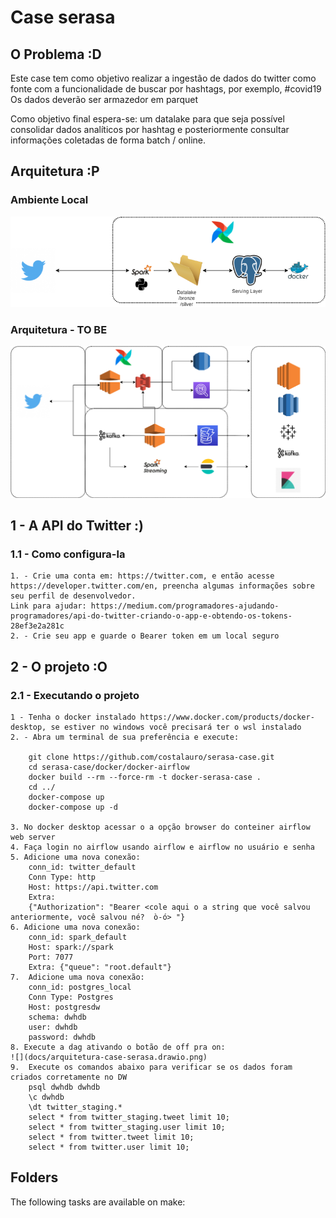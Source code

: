 # Case serasa

## O Problema :D
Este case tem como objetivo realizar a ingestão de dados do twitter como fonte
com a funcionalidade de buscar por hashtags, por exemplo, #covid19
Os dados deverão ser armazedor em parquet

Como objetivo final espera-se: um datalake para que seja possível consolidar dados analíticos por hashtag e posteriormente consultar informações coletadas de forma batch / online.

## Arquitetura :P

### Ambiente Local
![](docs/arquitetura-case-serasa-local.drawio.png)

### Arquitetura - TO BE
![](docs/arquitetura-case-serasa.drawio.png)

## 1 - A API do Twitter :)

### 1.1 - Como configura-la
    1. - Crie uma conta em: https://twitter.com, e então acesse https://developer.twitter.com/en, preencha algumas informações sobre seu perfil de desenvolvedor. 
    Link para ajudar: https://medium.com/programadores-ajudando-programadores/api-do-twitter-criando-o-app-e-obtendo-os-tokens-28ef3e2a281c
    2. - Crie seu app e guarde o Bearer token em um local seguro

## 2 - O projeto :O

### 2.1 - Executando o projeto

    1 - Tenha o docker instalado https://www.docker.com/products/docker-desktop, se estiver no windows você precisará ter o wsl instalado
    2. - Abra um terminal de sua preferência e execute:
        
        git clone https://github.com/costalauro/serasa-case.git
        cd serasa-case/docker/docker-airflow
        docker build --rm --force-rm -t docker-serasa-case .
        cd ../
        docker-compose up
        docker-compose up -d

    3. No docker desktop acessar o a opção browser do conteiner airflow web server
    4. Faça login no airflow usando airflow e airflow no usuário e senha
    5. Adicione uma nova conexão:
        conn_id: twitter_default
        Conn Type: http
        Host: https://api.twitter.com
        Extra: 
        {"Authorization": "Bearer <cole aqui o a string que você salvou anteriormente, você salvou né?  ò-ó> "}
    6. Adicione uma nova conexão:
        conn_id: spark_default
        Host: spark://spark
        Port: 7077
		Extra: {"queue": "root.default"}
    7.  Adicione uma nova conexão:
        conn_id: postgres_local
		Conn Type: Postgres
        Host: postgresdw
        schema: dwhdb
        user: dwhdb
        password: dwhdb
    8. Execute a dag ativando o botão de off pra on:
    ![](docs/arquitetura-case-serasa.drawio.png)
    9.  Execute os comandos abaixo para verificar se os dados foram criados corretamente no DW 
        psql dwhdb dwhdb
        \c dwhdb
        \dt twitter_staging.*
        select * from twitter_staging.tweet limit 10;
        select * from twitter_staging.user limit 10;
        select * from twitter.tweet limit 10;
        select * from twitter.user limit 10;

## Folders

The following tasks are available on make: